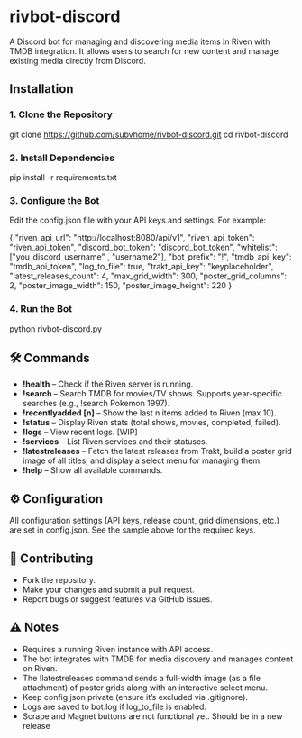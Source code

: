 # rivbot-discord

A Discord bot for managing and discovering media items in Riven with TMDB integration. It allows users to search for new content and manage existing media directly from Discord.

## Installation

### 1. Clone the Repository

git clone https://github.com/subvhome/rivbot-discord.git
cd rivbot-discord

### 2. Install Dependencies

pip install -r requirements.txt

### 3. Configure the Bot

Edit the config.json file with your API keys and settings. For example:

{
    "riven_api_url": "http://localhost:8080/api/v1",
    "riven_api_token": "riven_api_token",
    "discord_bot_token": "discord_bot_token",
    "whitelist": ["you_discord_username" , "username2"],
    "bot_prefix": "!",
    "tmdb_api_key": "tmdb_api_token",
    "log_to_file": true,
    "trakt_api_key": "keyplaceholder",
    "latest_releases_count": 4,
    "max_grid_width": 300,
    "poster_grid_columns": 2,
    "poster_image_width": 150,
    "poster_image_height": 220
}

### 4. Run the Bot

python rivbot-discord.py

## 🛠 Commands

- **!health** – Check if the Riven server is running.
- **!search <query>** – Search TMDB for movies/TV shows. Supports year-specific searches (e.g., !search Pokemon 1997).
- **!recentlyadded [n]** – Show the last n items added to Riven (max 10).
- **!status** – Display Riven stats (total shows, movies, completed, failed).
- **!logs** – View recent logs. [WIP]
- **!services** – List Riven services and their statuses.
- **!latestreleases** – Fetch the latest releases from Trakt, build a poster grid image of all titles, and display a select menu for managing them.  
- **!help** – Show all available commands.

## ⚙️ Configuration

All configuration settings (API keys, release count, grid dimensions, etc.) are set in config.json. See the sample above for the required keys.

## 🤝 Contributing

- Fork the repository.
- Make your changes and submit a pull request.
- Report bugs or suggest features via GitHub issues.

## ⚠️ Notes

- Requires a running Riven instance with API access.
- The bot integrates with TMDB for media discovery and manages content on Riven.
- The !latestreleases command sends a full-width image (as a file attachment) of poster grids along with an interactive select menu.
- Keep config.json private (ensure it’s excluded via .gitignore).
- Logs are saved to bot.log if log_to_file is enabled.
- Scrape and Magnet buttons are not functional yet. Should be in a new release
